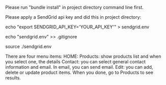 
Please run "bundle install" in project directory command line first.

Please apply a SendGrid api key and did this in project directory:
      <p>echo "export SENDGRID_API_KEY='YOUR_API_KEY'" > sendgrid.env</p>
      <p>echo "sendgrid.env" >> .gitignore</p>
      <p>source ./sendgrid.env</p>

There are four menu items:
HOME:
Products: show products list and when you select one, the details
Contact: you can select general contact information and email.
        In email, you can send email.
Edit: you can add, delete or update product items.
      When you done, go to Products to see results.

